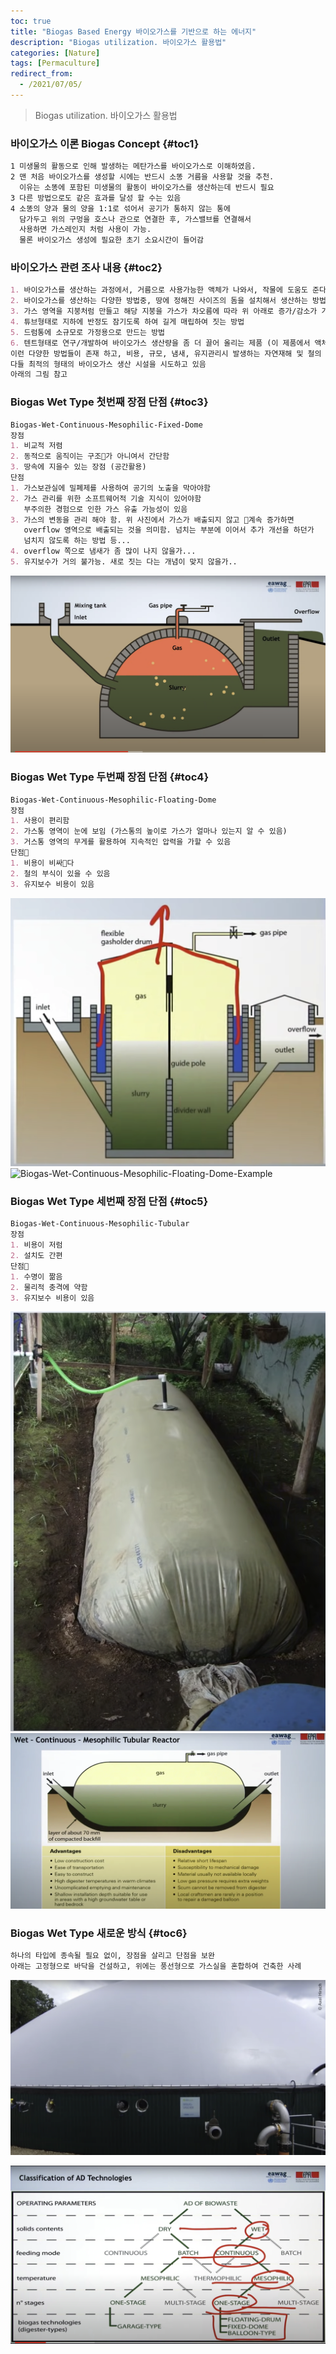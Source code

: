 ```yaml
---
toc: true
title: "Biogas Based Energy 바이오가스를 기반으로 하는 에너지"
description: "Biogas utilization. 바이오가스 활용법" 
categories: [Nature]
tags: [Permaculture]
redirect_from:
  - /2021/07/05/
---
```


> Biogas utilization. 바이오가스 활용법

### 바이오가스 이론 Biogas Concept {#toc1}

```md
1 미생물의 활동으로 인해 발생하는 메탄가스를 바이오가스로 이해하였음.
2 맨 처음 바이오가스를 생성할 시에는 반드시 소똥 거름을 사용할 것을 추천.
  이유는 소똥에 포함된 미생물의 활동이 바이오가스를 생산하는데 반드시 필요
3 다른 방법으로도 같은 효과를 달성 할 수는 있음
4 소똥의 양과 물의 양을 1:1로 섞어서 공기가 통하지 않는 통에
  담가두고 위의 구멍을 호스나 관으로 연결한 후, 가스밸브를 연결해서
  사용하면 가스레인지 처럼 사용이 가능.
  물론 바이오가스 생성에 필요한 초기 소요시간이 들어감
```

### 바이오가스 관련 조사 내용 {#toc2}

```md
1. 바이오가스를 생산하는 과정에서, 거름으로 사용가능한 액체가 나와서, 작물에 도움도 준다는 영상도 보았음
2. 바이오가스를 생산하는 다양한 방법중, 땅에 정해진 사이즈의 돔을 설치해서 생산하는 방법
3. 가스 영역을 지붕처럼 만들고 해당 지붕을 가스가 차오름에 따라 위 아래로 증가/감소가 가능하도록 짓는 방법
4. 튜브형태로 지하에 반정도 잠기도록 하여 길게 매립하여 짓는 방법
5. 드럼통에 소규모로 가정용으로 만드는 방법
6. 텐트형태로 연구/개발하여 바이오가스 생산량을 좀 더 끌어 올리는 제품 (이 제품에서 액체 거름이 발생한다고 보았음)
이런 다양한 방법들이 존재 하고, 비용, 규모, 냄새, 유지관리시 발생하는 자연재해 및 철의 부식 등을 고려하여
다들 최적의 형태의 바이오가스 생산 시설을 시도하고 있음
아래의 그림 참고
```

### Biogas Wet Type 첫번째 장점 단점 {#toc3}

```md
Biogas-Wet-Continuous-Mesophilic-Fixed-Dome
장점
1. 비교적 저렴
2. 동적으로 움직이는 구조가 아니여서 간단함
3. 땅속에 지을수 있는 장점 (공간활용)
단점
1. 가스보관실에 밀폐제를 사용하여 공기의 노출을 막아야함
2. 가스 관리를 위한 소프트웨어적 기술 지식이 있어야함
   부주의한 경험으로 인한 가스 유출 가능성이 있음
3. 가스의 변동을 관리 해야 함. 위 사진에서 가스가 배출되지 않고 계속 증가하면
   overflow 영역으로 배출되는 것을 의미함. 넘치는 부분에 이어서 추가 개선을 하던가
   넘치지 않도록 하는 방법 등...
4. overflow 쪽으로 냄새가 좀 많이 나지 않을가...
5. 유지보수가 거의 불가능. 새로 짓는 다는 개념이 맞지 않을가..
```

![Biogas-Wet-Continuous-Mesophilic-Fixed-Dome](/assets/images/screen/Biogas02.png)

### Biogas Wet Type 두번째 장점 단점 {#toc4}

```md
Biogas-Wet-Continuous-Mesophilic-Floating-Dome
장점
1. 사용이 편리함
2. 가스통 영역이 눈에 보임 (가스통의 높이로 가스가 얼마나 있는지 알 수 있음)
3. 거스통 영역의 무게를 활용하여 지속적인 압력을 가할 수 있음
단점
1. 비용이 비싸다
2. 철의 부식이 있을 수 있음
3. 유지보수 비용이 있음
```

![Biogas-Wet-Continuous-Mesophilic-Floating-Dome](/assets/images/screen/Biogas03.png)
![Biogas-Wet-Continuous-Mesophilic-Floating-Dome-Example](/assets/images/screen/Biogas04.png)

### Biogas Wet Type 세번째 장점 단점 {#toc5}

```md
Biogas-Wet-Continuous-Mesophilic-Tubular
장점
1. 비용이 저럼
2. 설치도 간편
단점
1. 수명이 짦음
2. 물리적 충격에 약함
3. 유지보수 비용이 있음
```

![Biogas-Wet-Continuous-Mesophilic-Tubular01](/assets/images/screen/Biogas05.png)
![Biogas-Wet-Continuous-Mesophilic-Tubular02](/assets/images/screen/Biogas06.png)

### Biogas Wet Type 새로운 방식  {#toc6}

```md
하나의 타입에 종속될 필요 없이, 장점을 살리고 단점을 보완
아래는 고정형으로 바닥을 건설하고, 위에는 풍선형으로 가스실을 혼합하여 건축한 사례
```

![Biogas-Wet-Continuous-Mesophilic-Example](/assets/images/screen/Biogas07.png)

![Biogas구분](/assets/images/screen/Biogas01.png)


[^1]: This is a footnote.

[kramdown]: https://kramdown.gettalong.org/
[My Blog]: https://marindie.github.io
